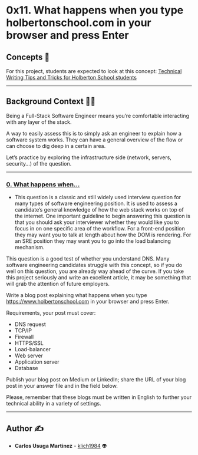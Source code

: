 # 0x11. What happens when you type holbertonschool.com in your browser and press Enter

## Concepts :eyes:
For this project, students are expected to look at this concept:
[Technical Writing Tips and Tricks for Holberton School students](https://intranet.hbtn.io/concepts/134)

---
## Background Context :technologist:
Being a Full-Stack Software Engineer means you’re comfortable interacting with any layer of the stack.

A way to easily assess this is to simply ask an engineer to explain how a software system works. They can have a general overview of the flow or can choose to dig deep in a certain area.

Let’s practice by exploring the infrastructure side (network, servers, security…) of the question.

---

### [0. What happens when...](./0-blog_post)
* This question is a classic and still widely used interview question for many types of software engineering position. It is used to assess a candidate’s general knowledge of how the web stack works on top of the internet. One important guideline to begin answering this question is that you should ask your interviewer whether they would like you to focus in on one specific area of the workflow. For a front-end position they may want you to talk at length about how the DOM is rendering. For an SRE position they may want you to go into the load balancing mechanism.

This question is a good test of whether you understand DNS. Many software engineering candidates struggle with this concept, so if you do well on this question, you are already way ahead of the curve. If you take this project seriously and write an excellent article, it may be something that will grab the attention of future employers.

Write a blog post explaining what happens when you type https://www.holbertonschool.com in your browser and press Enter.

Requirements, your post must cover:

-  DNS request
-  TCP/IP
-  Firewall
-  HTTPS/SSL
-  Load-balancer
-  Web server
-  Application server
-  Database

Publish your blog post on Medium or LinkedIn; share the URL of your blog post in your answer file and in the field below.

Please, remember that these blogs must be written in English to further your technical ability in a variety of settings.

---

## Author :writing_hand:
* **Carlos Usuga Martinez** - [klich1984](https://github.com/klich1984) :alien: